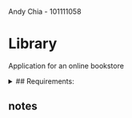 Andy Chia - 101111058

# Library

Application for an online bookstore

<details>
<summary>## Requirements:</summary>
<br>
- [ ] Search
  - [ ] Book Name
  - [ ] Author Name
  - [ ] ISBN
  - [ ] genre
  - [ ] ect...
- [ ] Book Selection
  - [ ] Information on Author(s)
  - [ ] genre
  - [ ] publisher
  - [ ] number of pages
  - [ ] price
  - [ ] ect
- [ ] Checkout
  - [ ] Checkout basket
    - [ ] Can carry as many as they want
  - [ ] User has to be registered
  - [ ] Checking out
    - [ ] Billing information
    - [ ] shipping information
    - [ ] (can be diffrent from saved in account)
- [ ] Tracking Number
  - [ ] Tracking number is given after checkout has been completed
  - [ ] User can use tracking number to track where the order is
    - this is going to be carried out by a third party service
  - [ ] The online bookstore should have the tracking information availaible for when the user inquires about an order using the order number
- [ ] All books are shipped from one warehouse
- [ ] Bookstore Owners
  - [ ] Add new Books
  - [ ] Remove Books
- [ ] Publishers
  - [ ] name
  - [ ] address
  - [ ] email address
  - [ ] phone number(s)
  - [ ] banking account
    - The banking account for publishers is used to transfer a percentage of the sales of books published by these publishers
   - [ ] Variable percentage 
     - [ ] changes beteween books
- [ ] Sales
  - [ ] sales vs. expenditures
  - [ ] sales per genres
  - [ ] sales per author
  - [ ] ect...
- [ ] Automation
  - [ ] When remaining quantity is less than a threshold, the application should automaticlly send an email to the publishers of the limited books to order a number of books that was sold in the previous month
</details>

## notes
